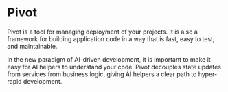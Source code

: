 # Pivot

Pivot is a tool for managing deployment of your projects. It is also a framework for building application code in a way that is fast, easy to test, and maintainable.

In the new paradigm of AI-driven development, it is important to make it easy for AI helpers to understand your code. Pivot decouples state updates from services from business logic, giving AI helpers a clear path to hyper-rapid development.
